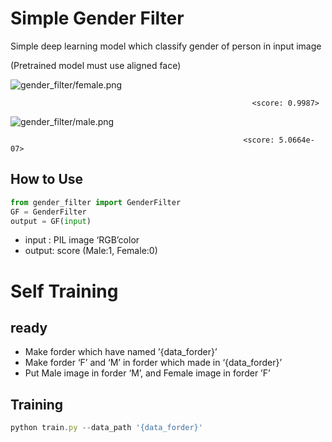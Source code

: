 # Simple Gender Filter

Simple deep learning model which classify gender of person in input image

(Pretrained model must use aligned face)

![gender_filter/female.png](Simple%20Gender%20Filter%20e648b46fe30d4291ad6254d7e61847e3/female.png)

                                                          <score: 0.9987>

![gender_filter/male.png](Simple%20Gender%20Filter%20e648b46fe30d4291ad6254d7e61847e3/male.png)

                                                        <score: 5.0664e-07>

## How to Use

```python
from gender_filter import GenderFilter
GF = GenderFilter
output = GF(input)
```

- input : PIL image ‘RGB’color
- output: score (Male:1, Female:0)

# Self Training

## ready

- Make forder which have named ’{data_forder}’
- Make forder ‘F’ and ‘M’ in forder which made in ‘{data_forder}’
- Put Male image in forder ‘M’, and Female image in forder ’F’

## Training

```jsx
python train.py --data_path '{data_forder}'
```
